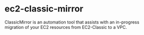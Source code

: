 # ec2-classic-mirror
ClassicMirror is an automation tool that assists with an in-progress migration of your EC2 resources from EC2-Classic to a VPC.
